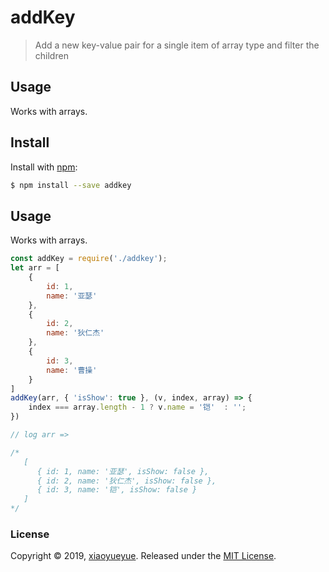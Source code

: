 # addKey
> Add a new key-value pair for a single item of array type and filter the children


## Usage

Works with arrays.

## Install

Install with [npm](https://www.npmjs.com/):

```sh
$ npm install --save addkey
```

## Usage

Works with arrays.

```js
const addKey = require('./addkey');
let arr = [
    {
        id: 1,
        name: '亚瑟'
    },
    {
        id: 2,
        name: '狄仁杰'
    },
    {
        id: 3,
        name: '曹操'
    }
]
addKey(arr, { 'isShow': true }, (v, index, array) => {
    index === array.length - 1 ? v.name = '铠'  : '';
})

// log arr =>

/*  
   [
      { id: 1, name: '亚瑟', isShow: false },
      { id: 2, name: '狄仁杰', isShow: false },
      { id: 3, name: '铠', isShow: false }
   ] 
*/
```


### License

Copyright © 2019, [xiaoyueyue](https://github.com/xiaoyueyue165).
Released under the [MIT License](LICENSE).

